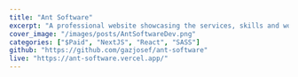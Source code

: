 ```yaml
---
title: "Ant Software"
excerpt: "A professional website showcasing the services, skills and work of Ant Software."
cover_image: "/images/posts/AntSoftwareDev.png"
categories: ["$Paid", "NextJS", "React", "SASS"]
github: "https://github.com/gazjosef/ant-software"
live: "https://ant-software.vercel.app/"
---
```

